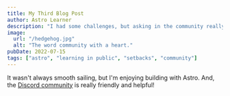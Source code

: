 ```yaml
---
title: My Third Blog Post
author: Astro Learner
description: "I had some challenges, but asking in the community really helped!"
image:
  url: "/hedgehog.jpg"
  alt: "The word community with a heart."
pubDate: 2022-07-15
tags: ["astro", "learning in public", "setbacks", "community"]
---
```


It wasn't always smooth sailing, but I'm enjoying building with Astro. And, the [Discord community](https://astro.build/chat) is really friendly and helpful!
